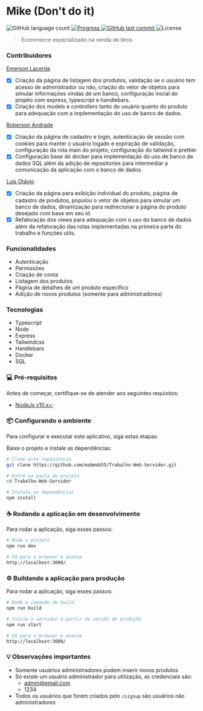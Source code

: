 # Mike (Don't do it)

<p align="left">
  <img alt="GitHub language count" src="https://img.shields.io/github/languages/count/mabmab55/Trabalho-Web-Servidor?color=%2304D361" />

  <a href="http://makeapullrequest.com">
    <img src="https://img.shields.io/badge/progress-100%25-brightgreen.svg" alt="Progress">
  </a>
	
  <a href="https://github.com/mabmab55/Trabalho-Web-Servidor/commits/master">
    <img alt="GitHub last commit" src="https://img.shields.io/github/last-commit/mabmab55/Trabalho-Web-Servidor">
  </a>

  <img alt="License" src="https://img.shields.io/badge/license-MIT-brightgreen">
</p>

> Ecommerce especializado na venda de tênis

### Contribuidores

[Emerson Lacerda](https://github.com/mabmab55)

-   [x] Criação da página de listagem dos produtos, validação se o usuário tem acesso de administrador ou não, criação do vetor de objetos para simular informações vindas de um banco, configuração inicial do projeto com express, typescript e handlebars.
-   [x] Criação dos models e controllers tanto do usuário quanto do produto para adequação com a implementação do uso de banco de dados.

[Roberson Andrade](https://github.com/Roberson-Andrade)

-   [x] Criação da página de cadastro e login, autenticação de sessão com cookies para manter o usuário logado e expiração de validação, configuração da rota main do projeto, configuração do tailwind e prettier
-   [x] Configuração base do docker para implementação do uso de banco de dados SQL além da adição de repositories para intermediar a comunicação da aplicação com o banco de dados.

[Luís Otávio](https://github.com/LuisODR)

-   [x] Criação da página para exibição individual do produto, página de cadastro de produtos, populou o vetor de objetos para simular um banco de dados, dinamização para redirecionar a página do produto desejado com base em seu id.
-   [x] Refatoração dos views para adequação com o uso do banco de dados além da refatoração das rotas implementadas na primeira parte do trabalho e funções utils.

### Funcionalidades

-   Autenticação
-   Permissões
-   Criação de conta
-   Listagem dos produtos
-   Página de detalhes de um produto específico
-   Adição de novos produtos (somente para administradores)

### Tecnologias

-   Typescript
-   Node
-   Express
-   Tailwindcss
-   Handlebars
-   Docker
-   SQL

### 💻 Pré-requisitos

Antes de começar, certifique-se de atender aos seguintes requisitos:

-   [NodeJs v10.x+](https://nodejs.org/en);

### 📦 Configurando o ambiente

Para configurar e executar este aplicativo, siga estas etapas:

Baixe o projeto e instale as dependências:

```bash
# Clone este repositório
git clone https://github.com/mabmab55/Trabalho-Web-Servidor.git

# Entre na pasta do projeto
cd Trabalho-Web-Servidor

# Instale as dependências
npm install
```

### ☕ Rodando a aplicação em desenvolvimento

Para rodar a aplicação, siga esses passos:

```bash
# Rode o projeto
npm run dev

# Vá para o browser e acesse
http://localhost:3000/
```

### ⚙️ Buildando a aplicação para produção

Para rodar a aplicação, siga esses passos:

```bash
# Rode o comando de build
npm run build

# Inicie o servidor a partir da versão de produção
npm run start

# Vá para o browser e acesse
http://localhost:3000/
```

### 💡 Observações importantes

-   Somente usuários administradores podem inserir novos produtos
-   Só existe um usuário administrador para utilização, as credenciais são:
    -   admin@email.com
    -   1234
-   Todos os usuários que forem criados pelo `/signup` são usuários não administradores
